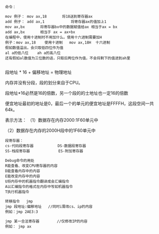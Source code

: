 ```
命令：

mov	例子：	mov ax,18		将18送到寄存器ax
add	例子：	add ax,1			将寄存器ax的值加上1
mov ax,bx		将寄存器bx中的数据赋值给ax	相当于ax = bx
add ax,bx		相当于 ax = ax+bx
在编程中，使用十进制时不用加什么。使用十六进制需要加H
例子：mov ax,18	使用十进制	mov ax,18H	十六进制
假如数值溢出，会只取低四位作为值
al a的低八位	ah a的高八位
还有假如al数值为三位数的话，只取后两位作为值，不会将剩下的值进到ah里


```

段地址 * 16 + 偏移地址 = 物理地址

内存并没有分段，段的划分来自于CPU。

段地址*16必然是16的倍数，另一个段的的士地址也一定16的倍数

便宜地址最初的地址是0，最后一个的单元的便宜地址是FFFFH，这段空间一共64k。

表示方法：
（1）数据存在内存2000:1F60单元中

（2）数据存在内存的2000H段中的1F60单元中

```
段寄存器：
cs-代码段寄存器			DS-数据段寄存器
SS-栈段寄存器			 ES-附加寄存器
```

 ```
 Debug命令的用处
 R能查看、改变CPU寄存器的内容
 D能查看内存中的内容
 E能改变内存中的内容
 U将内存中的机器指令翻译成会汇编指令
 A以汇编指令的格式在内存中写如机器指令
 T执行机器指令
 ```

 ```
 转移指令	jmp
 jmp 段地址:偏移地址	//同时i需改cs、ip的内容
 例如：jmp 2AE3:3
 
 jmp 某一合法寄存器		//仅修改IP的内容
 例如： jmp ax
 ```



